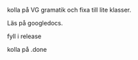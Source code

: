 kolla på VG gramatik och fixa till lite klasser.


Läs på googledocs.

fyll i release

kolla på .done

